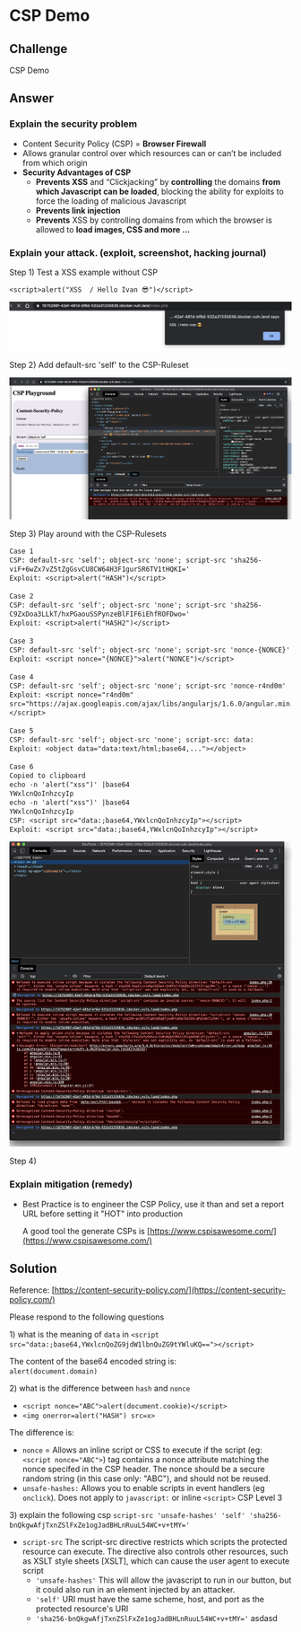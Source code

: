# CSP Demo

## Challenge

CSP Demo

## Answer

### Explain the security problem 

* Content Security Policy \(CSP\) = **Browser Firewall**
* Allows granular control over which resources can or can’t be included from which origin
* **Security Advantages of CSP**
  * **Prevents XSS** and “Clickjacking” by **controlling** the domains **from which Javascript can be loaded**, blocking the ability for exploits to force the loading of malicious Javascript
  * **Prevents link injection**
  * **Prevents** XSS by controlling domains from which the browser is allowed to **load images, CSS and more ...** 

### Explain your attack. \(exploit, screenshot, hacking journal\) 

Step 1\)  Test a XSS example without CSP

```text
<script>alert("XSS  / Hello Ivan 😎")</script>
```

![](../../.gitbook/assets/image%20%28375%29.png)

Step 2\) Add  default-src 'self' to the CSP-Ruleset

![](../../.gitbook/assets/image%20%28364%29.png)

Step 3\) Play around with the CSP-Rulesets

```text
Case 1
CSP: default-src 'self'; object-src 'none'; script-src 'sha256-viF+6wZx7vZ5tZgGsvCU8CW64H3F1gurSR6TV1tHQKI='
Exploit: <script>alert("HASH")</script>

Case 2
CSP: default-src 'self'; object-src 'none'; script-src 'sha256-C9ZxDoa3LLkT/hxPGaouSSPynzeBlFIF6iEhfROFDwo='
Exploit: <script>alert("HASH2")</script>

Case 3
CSP: default-src 'self'; object-src 'none'; script-src 'nonce-{NONCE}'
Exploit: <script nonce="{NONCE}">alert("NONCE")</script>

Case 4
CSP: default-src 'self'; object-src 'none'; script-src 'nonce-r4nd0m'
Exploit: <script nonce="r4nd0m" src="https://ajax.googleapis.com/ajax/libs/angularjs/1.6.0/angular.min.js"></script>

Case 5
CSP: default-src 'self'; object-src 'none'; script-src: data:
Exploit: <object data="data:text/html;base64,..."></object>

Case 6
Copied to clipboard
echo -n 'alert("xss")' |base64
YWxlcnQoInhzcyIp
echo -n 'alert("xss")' |base64
YWxlcnQoInhzcyIp
CSP: <script src="data:;base64,YWxlcnQoInhzcyIp"></script>
Exploit: <script src="data:;base64,YWxlcnQoInhzcyIp"></script>
```

![](../../.gitbook/assets/image%20%28363%29.png)

Step 4\)



### Explain mitigation \(remedy\)

* Best Practice is to engineer the CSP Policy, use it than and set a report URL before setting it "HOT" into production

  A good tool the generate CSPs is [https://www.cspisawesome.com/](https://www.cspisawesome.com/)

## Solution

Reference: [https://content-security-policy.com/](https://content-security-policy.com/)

Please respond to the following questions

1\) what is the meaning of `data` in `<script src="data:;base64,YWxlcnQoZG9jdW1lbnQuZG9tYWluKQ=="></script>`

The content of the base64 encoded string is:  
`alert(document.domain)`

2\) what is the difference between `hash` and `nonce`

* `<script nonce="ABC">alert(document.cookie)</script>`
* `<img onerror=alert("HASH") src=x>`

The difference is:

* `nonce` = Allows an inline script or CSS to execute if the script \(eg: `<script nonce="ABC">`\) tag contains a nonce attribute matching the nonce specifed in the CSP header. The nonce should be a secure random string \(in this case only: "ABC"\), and should not be reused.
* `unsafe-hashes:` Allows you to enable scripts in event handlers \(eg `onclick`\). Does not apply to `javascript:` or inline `<script>` CSP Level 3

3\) explain the following csp `script-src 'unsafe-hashes' 'self' 'sha256-bnQkgwAfjTxnZSlFxZe1ogJadBHLnRuuL54WC+v+tMY='`

* `script-src`   The script-src directive restricts which scripts the protected resource can execute. The directive also controls other resources, such as XSLT style sheets \[XSLT\], which can cause the user agent to execute script
  * `'unsafe-hashes'` This will allow the javascript to run in our button, but it could also run in an element injected by an attacker.
  * `'self'`    URI must have the same scheme, host, and port as the protected resource's URI
  * `'sha256-bnQkgwAfjTxnZSlFxZe1ogJadBHLnRuuL54WC+v+tMY='`   asdasd  

